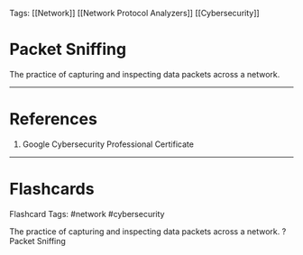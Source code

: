 Tags: [[Network]] [[Network Protocol Analyzers]] [[Cybersecurity]]
# Packet Sniffing

The practice of capturing and inspecting data packets across a network.

---
# References

1. Google Cybersecurity Professional Certificate

---
# Flashcards

Flashcard Tags: #network #cybersecurity 

The practice of capturing and inspecting data packets across a network.
?
Packet Sniffing